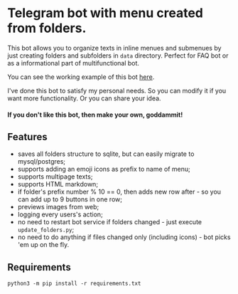 # Telegram bot with menu created from folders.

This bot allows you to organize texts in inline menues and submenues by just creating folders and subfolders in `data` directory. Perfect for FAQ bot or as a informational part of multifunctional bot.

You can see the working example of this bot [here](https://t.me/folders_menu_bot).

I've done this bot to satisfy my personal needs. So you can modify it if you want more functionality. Or you can share your idea.

#### If you don't like this bot, then make your own, goddammit!

## Features

- saves all folders structure to sqlite, but can easily migrate to mysql/postgres;
- supports adding an emoji icons as prefix to name of menu;
- supports multipage texts;
- supports HTML markdown;
- if folder's prefix number % 10 == 0, then adds new row after - so you can add up to 9 buttons in one row;
- previews images from web;
- logging every users's action;
- no need to restart bot service if folders changed - just execute `update_folders.py`;
- no need to do anything if files changed only (including icons) - bot picks 'em up on the fly.

## Requirements

    python3 -m pip install -r requirements.txt
